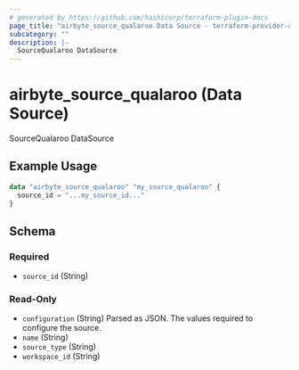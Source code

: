 ```yaml
---
# generated by https://github.com/hashicorp/terraform-plugin-docs
page_title: "airbyte_source_qualaroo Data Source - terraform-provider-airbyte"
subcategory: ""
description: |-
  SourceQualaroo DataSource
---
```


# airbyte_source_qualaroo (Data Source)

SourceQualaroo DataSource

## Example Usage

```terraform
data "airbyte_source_qualaroo" "my_source_qualaroo" {
  source_id = "...my_source_id..."
}
```

<!-- schema generated by tfplugindocs -->
## Schema

### Required

- `source_id` (String)

### Read-Only

- `configuration` (String) Parsed as JSON.
The values required to configure the source.
- `name` (String)
- `source_type` (String)
- `workspace_id` (String)



